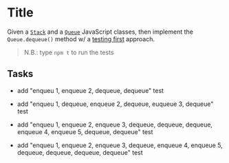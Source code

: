 # Title

Given a [`Stack`](../src/queue.js#L1) and a [`Queue`](../src/queue.js#13)
JavaScript classes, then implement the `Queue.dequeue()` method w/ a
[testing first](../src/queue.test.js) approach.

> N.B.: type `npm t` to run the tests

## Tasks

- add "enqueu 1, enqueue 2, dequeue, dequeue" test

- add "enqueu 1, dequeue, enqueue 2, dequeue, euqueue 3, dequeue" test

- add "enqueu 1, enqueue 2, enqueue 3, dequeue, dequeue, dequeue, enqueue 4, enqueue 5, dequeue, dequeue" test

- add "enqueu 1, enqueue 2, enqueue 3, dequeue, enqueue 4, enqueue 5, dequeue, dequeue, dequeue, dequeue" test
